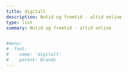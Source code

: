 ```yaml
---
title: digitalt
description: Nutid og fremtid - altid online
type: list
summary: Nutid og fremtid - altid online


#menu:
#  foot:
#    name: 'digitalt'
#    parent: Brands
---
```


